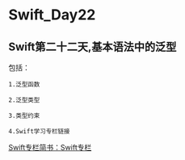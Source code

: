 # Swift_Day22
## Swift第二十二天,基本语法中的泛型

包括：

    1.泛型函数

    2.泛型类型

    3.类型约束

    4.Swift学习专栏链接


[Swift专栏简书：Swift专栏](http://www.jianshu.com/nb/8795601)
